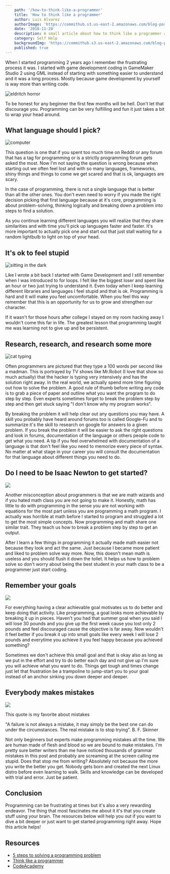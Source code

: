 ```yaml
---
    path: '/how-to-think-like-a-programmer'
    title: 'How to think like a programmer'
    author: Luis Alvarez
    authorImage: 'https://commithub.s3.us-east-2.amazonaws.com/blog-posts/author/luis.jpg'
    date: '2018-11-28'
    description: A small article about how to think like a programmer and help you achieve your goals
    category: Self Help
    backgroundImg: 'https://commithub.s3.us-east-2.amazonaws.com/blog-posts/how-to-think-like-a-programmer/cover-image.jpg'
    published: true
---
```


When I started programming 2 years ago I remember the frustrating process it was. I started with game development coding in GameMaker Studio 2 using GML instead of starting with something easier to understand and it was a long process. Mostly because game development by yourself is way more than writing code.

<img class="section-jumbo" src='https://commithub.s3.us-east-2.amazonaws.com/blog-posts/how-to-think-like-a-programmer/image1.png' alt="eldritch horror" >

To be honest for any beginner the first few months will be hell. Don't let that discourage you. Programming can be very fulfilling and fun it just takes a bit to wrap your head around.

## What language should I pick?

<img class="section-jumbo" src='https://s3.us-east-2.amazonaws.com/commithub/blog-posts/how-to-think-like-a-programmer/image2.png' alt="computer">

This question is one that if you spent too much time on Reddit or any forum that has a tag for programming or is a strictly programming forum gets asked the most. Now I'm not saying the question is wrong because when starting out we often feel lost and with so many languages, frameworks, shiny things and things to come we get scared and that is ok, languages are scary.

In the case of programming, there is not a single language that is better than all the other ones. You don't even need to worry if you made the right decision picking that first language because at it's core, programming is about problem-solving, thinking logically and breaking down a problem into steps to find a solution.

As you continue learning different languages you will realize that they share similarities and with time you'll pick up languages faster and faster. It's more important to actually pick one and start out that just stall waiting for a random lightbulb to light on top of your head.

## It's ok to feel stupid

<img class="section-jumbo" src='https://s3.us-east-2.amazonaws.com/commithub/blog-posts/how-to-think-like-a-programmer/image3.jpg' alt="sitting in the dark">

Like I wrote a bit back I started with Game Development and I still remember when I was introduced to for loops. I felt like the biggest loser and spent like an hour or two just trying to understand it. Even today when I keep learning different libraries and languages I feel stupid and that is ok. Programming is hard and it will make you feel uncomfortable. When you feel this way remember that this is an opportunity for us to grow and strengthen our character.

If it wasn't for those hours after college I stayed on my room hacking away I wouldn't come this far in life. The greatest lesson that programming taught me was learning not to give up and be persistent.

## Research, research, and research some more

<img class="section-jumbo" src='https://s3.us-east-2.amazonaws.com/commithub/blog-posts/how-to-think-like-a-programmer/image4.gif' alt="cat typing">

Often programmers are pictured that they type a 100 words per second like a madman. This is portrayed by TV shows like Mr.Robot (I love that show so much actually) that the hacker is typing very intensively and has the solution right away. In the real world, we actually spend more time figuring out how to solve the problem. A good rule of thumb before writing any code is to grab a piece of paper and outline what you want the program to do step by step. Even experts sometimes forget to break the problem step by step and then get stuck saying "I don't know why my program works".

By breaking the problem it will help clear out any questions you may have. A skill you probably have heard around forums too is called Google-Fu and to summarize it's the skill to research on google for answers to a given problem. If you break the problem it will be easier to ask the right questions and look in forums, documentation of the language or others people code to get what you need. A tip if you feel overwhelmed with documentation of a language is that don't feel like you need to memorize every piece of syntax. No matter at what stage in your career you will consult the documentation for that language about different things you need to do.

## Do I need to be Isaac Newton to get started?

<img class="section-jumbo" src='https://s3.us-east-2.amazonaws.com/commithub/blog-posts/how-to-think-like-a-programmer/image5.gif'>

Another misconception about programmers is that we are math wizards and if you hated math class you are not going to make it. Honestly, math has little to do with programming in the sense you are not working with equations for the most part unless you are programming a math program. I actually was horrible at math before I started to program and struggled a lot to get the most simple concepts. Now programming and math share one similar trait. They teach us how to break a problem step by step to get an output.

After I learn a few things in programming it actually made math easier not because they look and act the same. Just because I became more patient and liked to problem solve way more. Now, this doesn't mean math is useless and you should flush it down the toilet. It helps us how to problem solve so don't worry about being the best student in your math class to be a programmer just start coding.

## Remember your goals

<img class="section-jumbo" src='https://s3.us-east-2.amazonaws.com/commithub/blog-posts/how-to-think-like-a-programmer/image6.jpg'>

For everything having a clear achievable goal motivates us to do better and keep doing that activity. Like programming, a goal looks more achievable by breaking it up in pieces. Haven't you had that summer goal when you said I will lose 30 pounds and you give up the first week cause you lost only 2 pounds and feel discouraged cause the objective is far away. Now wouldn't it feel better if you break it up into small goals like every week I will lose 2 pounds and everytime you achieve it you feel happy because you achieved something?

Sometimes we don't achieve this small goal and that is okay also as long as we put in the effort and try to do better each day and not give up I'm sure you will achieve what you want to do. Things get tough and times change just let that frustration be a trampoline to jump-start you to your goal instead of an anchor sinking you down deeper and deeper.

## Everybody makes mistakes

<img class="section-jumbo" src='https://s3.us-east-2.amazonaws.com/commithub/blog-posts/how-to-think-like-a-programmer/image7.jpg'>

This quote is my favorite about mistakes

"A failure is not always a mistake, it may simply be the best one can do under the circumstances. The real mistake is to stop trying". B. F. Skinner

Not only beginners but experts make programming mistakes all the time. We are human made of flesh and blood so we are bound to make mistakes. I'm pretty sure better writers than me have noticed thousands of grammar mistakes in this post and probably are screaming at the screen calling me stupid. Does that stop me from writing? Absolutely not because the more you write the better you get. Nobody gets born and created the next Linux distro before even learning to walk. Skills and knowledge can be developed with trial and error. Just be patient.

## Conclusion

Programming can be frustrating at times but it's also a very rewarding endeavor. The thing that most fascinates me about it it's that you create stuff using your brain. The resources below will help you out if you want to dive a bit deeper or just want to get started programming right away. Hope this article helps!


## Resources
<ul>
    <li><a href="https://dev.to/aprietof/5-steps-to-solving-programming-problems--502d">5 steps to solving a programming problem</a></li>
    <li><a href='https://zapier.com/blog/think-like-a-programmer/'>Think like a programmer</a></li>
    <li><a href='https://www.codecademy.com/'>CodeAcademy</a></li>
</ul>
